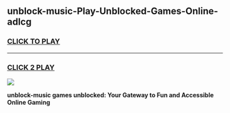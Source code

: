 
## unblock-music-Play-Unblocked-Games-Online-adlcg
<h3>
<a href="https://premium76.site?title=unblock-music&ref=25A">CLICK TO PLAY</a></h3>
<hr>

<h3>
<a href="https://premium76.site?title=unblock-music&ref=25A">CLICK 2 PLAY</a>
  
</h3>

<a href="https://premium76.site?title=unblock-music&ref=25A"><img src="https://clearcache.store/games.png"></a>


**unblock-music games unblocked: Your Gateway to Fun and Accessible Online Gaming**
